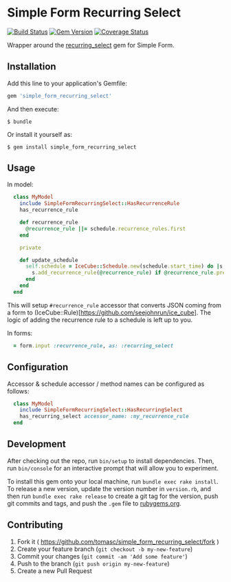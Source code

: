 # Simple Form Recurring Select

[![Build Status](https://travis-ci.org/tomasc/recurring_select.svg)](https://travis-ci.org/tomasc/recurring_select) [![Gem Version](https://badge.fury.io/rb/recurring_select.svg)](http://badge.fury.io/rb/recurring_select) [![Coverage Status](https://img.shields.io/coveralls/tomasc/recurring_select.svg)](https://coveralls.io/r/tomasc/recurring_select)

Wrapper around the [recurring_select](https://github.com/GetJobber/recurring_select) gem for Simple Form.

## Installation

Add this line to your application's Gemfile:

```ruby
gem 'simple_form_recurring_select'
```

And then execute:

    $ bundle

Or install it yourself as:

    $ gem install simple_form_recurring_select

## Usage

In model:

```ruby
  class MyModel
    include SimpleFormRecurringSelect::HasRecurrenceRule
    has_recurrence_rule

    def recurrence_rule
      @recurrence_rule ||= schedule.recurrence_rules.first
    end

    private

    def update_schedule
      self.schedule = IceCube::Schedule.new(schedule.start_time) do |s|
        s.add_recurrence_rule(@recurrence_rule) if @recurrence_rule.present?
      end
    end
  end
```

This will setup `#recurrence_rule` accessor that converts JSON coming from a form to (IceCube::Rule)[https://github.com/seejohnrun/ice_cube]. The logic of adding the recurrence rule to a schedule is left up to you.

In forms:

```ruby
  = form.input :recurrence_rule, as: :recurring_select
```

## Configuration

Accessor & schedule accessor / method names can be configured as follows:

```ruby
  class MyModel
    include SimpleFormRecurringSelect::HasRecurringSelect
    has_recurring_select accessor_name: :my_recurrence_rule
  end
```

## Development

After checking out the repo, run `bin/setup` to install dependencies. Then, run `bin/console` for an interactive prompt that will allow you to experiment.

To install this gem onto your local machine, run `bundle exec rake install`. To release a new version, update the version number in `version.rb`, and then run `bundle exec rake release` to create a git tag for the version, push git commits and tags, and push the `.gem` file to [rubygems.org](https://rubygems.org).

## Contributing

1. Fork it ( https://github.com/tomasc/simple_form_recurring_select/fork )
2. Create your feature branch (`git checkout -b my-new-feature`)
3. Commit your changes (`git commit -am 'Add some feature'`)
4. Push to the branch (`git push origin my-new-feature`)
5. Create a new Pull Request
